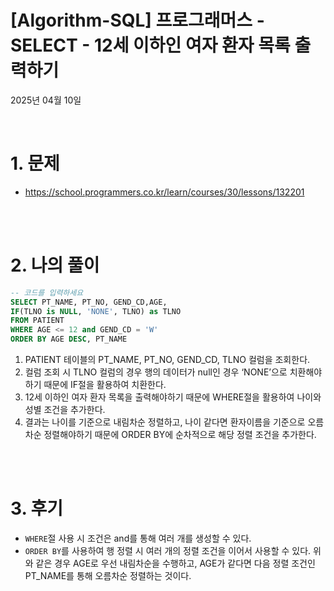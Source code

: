 # [Algorithm-SQL] 프로그래머스 - SELECT - 12세 이하인 여자 환자 목록 출력하기

2025년 04월 10일

<br>

# 1. 문제

- https://school.programmers.co.kr/learn/courses/30/lessons/132201

<br>
<br>

# 2. 나의 풀이

```sql
-- 코드를 입력하세요
SELECT PT_NAME, PT_NO, GEND_CD,AGE,
IF(TLNO is NULL, 'NONE', TLNO) as TLNO
FROM PATIENT
WHERE AGE <= 12 and GEND_CD = 'W'
ORDER BY AGE DESC, PT_NAME
```

1. PATIENT 테이블의 PT_NAME, PT_NO, GEND_CD, TLNO 컬럼을 조회한다.
2. 컬럼 조회 시 TLNO 컬럼의 경우 행의 데이터가 null인 경우 ‘NONE’으로 치환해야 하기 때문에 IF절을 활용하여 치환한다.
3. 12세 이하인 여자 환자 목록을 출력해야하기 때문에 WHERE절을 활용하여 나이와 성별 조건을 추가한다.
4. 결과는 나이를 기준으로 내림차순 정렬하고, 나이 같다면 환자이름을 기준으로 오름차순 정렬해야하기 때문에 ORDER BY에 순차적으로 해당 정렬 조건을 추가한다.

<br>
<br>

# 3. 후기

- `WHERE`절 사용 시 조건은 and를 통해 여러 개를 생성할 수 있다.
- `ORDER BY`를 사용하여 행 정렬 시 여러 개의 정렬 조건을 이어서 사용할 수 있다. 위와 같은 경우 AGE로 우선 내림차순을 수행하고, AGE가 같다면 다음 정렬 조건인 PT_NAME를 통해 오름차순 정렬하는 것이다.

<br>
